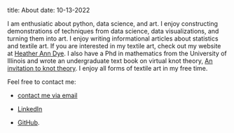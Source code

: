 title: About
date: 10-13-2022



I am enthusiatic about python, data science, and art.  I  enjoy constructing demonstrations of techniques from data science, data visualizations, and turning them into art. 
I enjoy writing informational articles about statistics and textile art. If you are interested in my textile art, check out my website at 
[Heather Ann Dye](https://heatheranndye.com). I also have a  Phd in mathematics from the University of Illinois and wrote an undergraduate text book on virtual knot theory, [An invitation to knot theory](https://www.amazon.com/Invitation-Knot-Theory-Virtual-Classical/dp/1498701647/ref=sr_1_1?crid=2OGKI08GT6RNB&keywords=heather+dye+book&qid=1666377091&sprefix=heather+dye+book%2Caps%2C88&sr=8-1).  I enjoy all forms of textile art in my free time. 

Feel free to contact me:

* [contact me via email](mailto:heatheranndye) 

* [LinkedIn](https://www.linkedin.com/in/heather-dye-44712720/) 

* [GitHub](https://github.com/heatheranndye).

